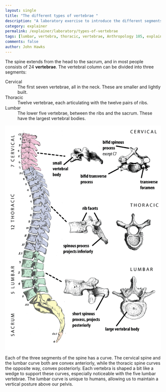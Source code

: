 ```yaml
---
layout: single 
title: "The different types of vertebrae " 
description: "A laboratory exercise to introduce the different segments of the vertebral column" 
category: explainer
permalink: /explainer/laboratory/types-of-vertebrae
tags: [lumbar, vertebra, thoracic, vertebrae, Anthropology 105, explainer, cervical. sacrum, ribs, laboratory, anatomy] 
comments: false 
author: John Hawks 
---
```



The spine extends from the head to the sacrum, and in most people consists of 24 <strong>vertebrae</strong>. The vertebral column can be divided into three segments:

<dl>
<dt>Cervical</dt>
<dd>The first seven vertebrae, all in the neck. These are smaller and lightly built.</dd>
<dt>Thoracic</dt>
<dd>Twelve vertebrae, each articulating with the twelve pairs of ribs.</dd>
<dt>Lumbar</dt>
<dd>The lower five vertebrae, between the ribs and the sacrum. These have the largest vertebral bodies.</dd>
</dl>


<div class="middle-picture">
<img src="/graphics/vertebral_column_labeled_colored_2010.png" alt="Anatomy of the vertebral column" />
</div>

Each of the three segments of the spine has a curve. The cervical spine and the lumbar curve both are convex anteriorly, while the thoracic spine curves the opposite way, convex posteriorly. Each vertebra is shaped a bit like a wedge to support these curves, especially noticeable with the five lumbar vertebrae. The lumbar curve is unique to humans, allowing us to maintain a vertical posture above our pelvis. 

